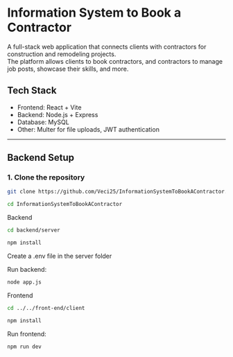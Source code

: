 # Information System to Book a Contractor

A full-stack web application that connects clients with contractors for construction and remodeling projects.  
The platform allows clients to book contractors, and contractors to manage job posts, showcase their skills, and more.

## Tech Stack
- Frontend: React + Vite  
- Backend: Node.js + Express  
- Database: MySQL  
- Other: Multer for file uploads, JWT authentication  

---

## Backend Setup

### 1. Clone the repository
```bash
git clone https://github.com/Veci25/InformationSystemToBookAContractor.git

cd InformationSystemToBookAContractor

```
Backend
```bash
cd backend/server

npm install
```
Create a .env file in the server folder 

Run backend:
```bash
node app.js
```

Frontend
```bash
cd ../../front-end/client

npm install
```
Run frontend:
```bash
npm run dev
```

